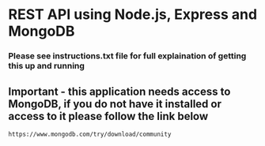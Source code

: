 # REST API using Node.js, Express and MongoDB
### Please see instructions.txt file for full explaination of getting this up and running
## Important - this application needs access to MongoDB, if you do not have it installed or access to it please follow the link below
```
https://www.mongodb.com/try/download/community
```
